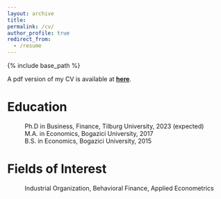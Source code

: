 ```yaml
---
layout: archive
title: 
permalink: /cv/
author_profile: true
redirect_from:
  - /resume
---
```


{% include base_path %}

A pdf version of my CV is available at [**here**](https://ertuncaydogdu.github.io/files/ACH_2017.pdf).

Education
======

<p style="margin-left: 40px">Ph.D in Business, Finance, Tilburg University, 2023 (expected)
<br>M.A. in Economics, Bogazici University, 2017
<br>B.S. in Economics, Bogazici University, 2015</p>



Fields of Interest
======

<p style="margin-left: 40px"> Industrial Organization, Behavioral Finance, Applied Econometrics </p>
